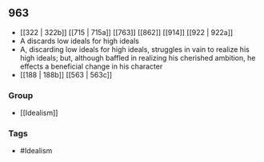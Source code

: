 ## 963
- [[322 | 322b]] [[715 | 715a]] [[763]] [[862]] [[914]] [[922 | 922a]] 
- A discards low ideals for high ideals
- A, discarding low ideals for high ideals, struggles in vain to realize his high ideals; but, although baffled in realizing his cherished ambition, he effects a beneficial change in his character
- [[188 | 188b]] [[563 | 563c]] 


### Group
- [[Idealism]]

### Tags
- #Idealism

